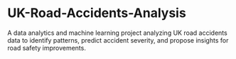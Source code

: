 # UK-Road-Accidents-Analysis
A data analytics and machine learning project analyzing UK road accidents data to identify patterns, predict accident severity, and propose insights for road safety improvements.
